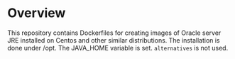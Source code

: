 # Overview

This repository contains Dockerfiles for creating images of Oracle server JRE installed on Centos and other similar distributions. The installation is done under /opt. The JAVA_HOME variable is set. `alternatives` is not used.
